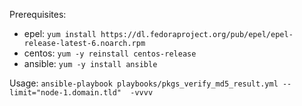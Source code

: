
Prerequisites:
- epel: `yum install https://dl.fedoraproject.org/pub/epel/epel-release-latest-6.noarch.rpm`
- centos: `yum -y reinstall centos-release`
- ansible: `yum -y install ansible`

Usage: `ansible-playbook playbooks/pkgs_verify_md5_result.yml --limit="node-1.domain.tld"  -vvvv`
